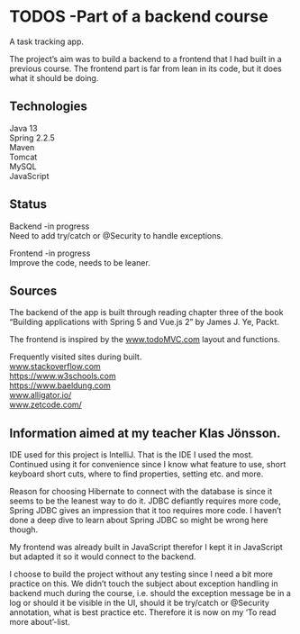 # TODOS -Part of a backend course

A task tracking app.

The project’s aim was to build a backend to a frontend that I had built in a previous course. The frontend part is far from lean in its code, but it does what it should be doing. 

## Technologies
Java 13<br>
Spring 2.2.5<br>
Maven<br>
Tomcat<br>
MySQL<br>
JavaScript

## Status
Backend -in progress  
Need to add try/catch or @Security to handle exceptions.

Frontend -in progress  
Improve the code, needs to be leaner.

## Sources
The backend of the app is built through reading chapter three of the book “Building applications with Spring 5 and Vue.js 2” by James J. Ye, Packt. 

The frontend is inspired by the www.todoMVC.com layout and functions. 

Frequently visited sites during built.<br>
www.stackoverflow.com<br>
https://www.w3schools.com<br>
https://www.baeldung.com<br>
www.alligator.io/<br>
www.zetcode.com/ 

## Information aimed at my teacher Klas Jönsson.

IDE used for this project is IntelliJ. That is the IDE I used the most. Continued using it for convenience since I know what feature to use, short keyboard short cuts, where to find properties, setting etc. and more. 

Reason for choosing Hibernate to connect with the database is since it seems to be the leanest way to do it. JDBC defiantly requires more code, Spring JDBC gives an impression that it too requires more code. I haven’t done a deep dive to learn about Spring JDBC so might be wrong here though.

My frontend was already built in JavaScript therefor I kept it in JavaScript but adapted it so it would connect to the backend.

I choose to build the project without any testing since I need a bit more practice on this. We didn’t touch the subject about exception handling in backend much during the course, i.e. should the exception message be in a log or should it be visible in the UI, should it be try/catch or @Security annotation, what is best practice etc. Therefore it is now on my ‘To read more about’-list.




